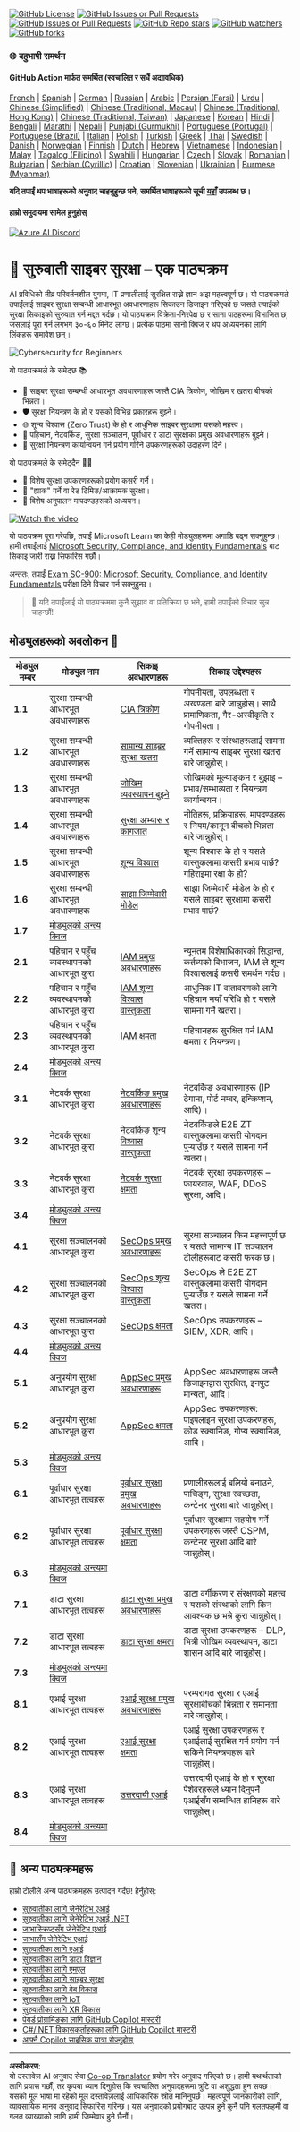 <!--
CO_OP_TRANSLATOR_METADATA:
{
  "original_hash": "ec0b921727399a8a980305086a6d3832",
  "translation_date": "2025-09-04T06:30:22+00:00",
  "source_file": "README.md",
  "language_code": "ne"
}
-->
[![GitHub License](https://img.shields.io/github/license/microsoft/Security-101)](https://github.com/microsoft/Security-101/blob/main/LICENSE)
[![GitHub Issues or Pull Requests](https://img.shields.io/github/issues-pr/microsoft/Security-101)](https://github.com/microsoft/Security-101/pulls)
[![GitHub Issues or Pull Requests](https://img.shields.io/github/issues/microsoft/Security-101)](https://github.com/microsoft/Security-101/issues)
[![GitHub Repo stars](https://img.shields.io/github/stars/microsoft/Security-101)](https://github.com/microsoft/Security-101/stargazers)
[![GitHub watchers](https://img.shields.io/github/watchers/microsoft/Security-101)](https://github.com/microsoft/Security-101/watchers)
[![GitHub forks](https://img.shields.io/github/forks/microsoft/Security-101)](https://github.com/microsoft/Security-101/forks)

### 🌐 बहुभाषी समर्थन

#### GitHub Action मार्फत समर्थित (स्वचालित र सधैं अद्यावधिक)

[French](../fr/README.md) | [Spanish](../es/README.md) | [German](../de/README.md) | [Russian](../ru/README.md) | [Arabic](../ar/README.md) | [Persian (Farsi)](../fa/README.md) | [Urdu](../ur/README.md) | [Chinese (Simplified)](../zh/README.md) | [Chinese (Traditional, Macau)](../mo/README.md) | [Chinese (Traditional, Hong Kong)](../hk/README.md) | [Chinese (Traditional, Taiwan)](../tw/README.md) | [Japanese](../ja/README.md) | [Korean](../ko/README.md) | [Hindi](../hi/README.md) | [Bengali](../bn/README.md) | [Marathi](../mr/README.md) | [Nepali](./README.md) | [Punjabi (Gurmukhi)](../pa/README.md) | [Portuguese (Portugal)](../pt/README.md) | [Portuguese (Brazil)](../br/README.md) | [Italian](../it/README.md) | [Polish](../pl/README.md) | [Turkish](../tr/README.md) | [Greek](../el/README.md) | [Thai](../th/README.md) | [Swedish](../sv/README.md) | [Danish](../da/README.md) | [Norwegian](../no/README.md) | [Finnish](../fi/README.md) | [Dutch](../nl/README.md) | [Hebrew](../he/README.md) | [Vietnamese](../vi/README.md) | [Indonesian](../id/README.md) | [Malay](../ms/README.md) | [Tagalog (Filipino)](../tl/README.md) | [Swahili](../sw/README.md) | [Hungarian](../hu/README.md) | [Czech](../cs/README.md) | [Slovak](../sk/README.md) | [Romanian](../ro/README.md) | [Bulgarian](../bg/README.md) | [Serbian (Cyrillic)](../sr/README.md) | [Croatian](../hr/README.md) | [Slovenian](../sl/README.md) | [Ukrainian](../uk/README.md) | [Burmese (Myanmar)](../my/README.md)

**यदि तपाईं थप भाषाहरूको अनुवाद चाहनुहुन्छ भने, समर्थित भाषाहरूको सूची [यहाँ](https://github.com/Azure/co-op-translator/blob/main/getting_started/supported-languages.md) उपलब्ध छ।**

#### हाम्रो समुदायमा सामेल हुनुहोस् 
[![Azure AI Discord](https://dcbadge.limes.pink/api/server/kzRShWzttr)](https://discord.gg/kzRShWzttr)

# 🚀 सुरुवाती साइबर सुरक्षा – एक पाठ्यक्रम

AI प्रविधिको तीव्र परिवर्तनशील युगमा, IT प्रणालीलाई सुरक्षित राख्ने ज्ञान अझ महत्त्वपूर्ण छ। यो पाठ्यक्रमले तपाईंलाई साइबर सुरक्षा सम्बन्धी आधारभूत अवधारणाहरू सिकाउन डिजाइन गरिएको छ जसले तपाईंको सुरक्षा सिकाइको सुरुवात गर्न मद्दत गर्दछ। यो पाठ्यक्रम विक्रेता-निरपेक्ष छ र साना पाठहरूमा विभाजित छ, जसलाई पूरा गर्न लगभग ३०-६० मिनेट लाग्छ। प्रत्येक पाठमा सानो क्विज र थप अध्ययनका लागि लिंकहरू समावेश छन्।

![Cybersecurity for Beginners](../../translated_images/banner.cc5b05d7e5deed065123ba68678b48cbbfe411cb264c09cec64f58eda064a28a.ne.jpg)

यो पाठ्यक्रमले के समेट्छ 📚

- 🔐 साइबर सुरक्षा सम्बन्धी आधारभूत अवधारणाहरू जस्तै CIA त्रिकोण, जोखिम र खतरा बीचको भिन्नता।
- 🛡️ सुरक्षा नियन्त्रण के हो र यसको विभिन्न प्रकारहरू बुझ्ने।
- 🌐 शून्य विश्वास (Zero Trust) के हो र आधुनिक साइबर सुरक्षामा यसको महत्त्व।
- 🔑 पहिचान, नेटवर्किङ, सुरक्षा सञ्चालन, पूर्वाधार र डाटा सुरक्षाका प्रमुख अवधारणाहरू बुझ्ने।
- 🔧 सुरक्षा नियन्त्रण कार्यान्वयन गर्न प्रयोग गरिने उपकरणहरूको उदाहरण दिने।

यो पाठ्यक्रमले के समेट्दैन 🙅‍♂️

- 🚫 विशेष सुरक्षा उपकरणहरूको प्रयोग कसरी गर्ने।
- 🚫 "ह्याक" गर्ने वा रेड टिमिङ/आक्रामक सुरक्षा।
- 🚫 विशेष अनुपालन मापदण्डहरूको अध्ययन।

[![Watch the video](../../translated_images/intro_placeholder.f42382df518f233a1ea3cb1c82ae8f92732bc3ac4ac2b3138cb561d24ca91df5.ne.png)](https://learn-video.azurefd.net/vod/player?id=a0fe1cef-c064-4d59-97a9-e89e12a99b4d)

यो पाठ्यक्रम पूरा गरेपछि, तपाईं Microsoft Learn का केही मोड्युलहरूमा अगाडि बढ्न सक्नुहुन्छ। हामी तपाईंलाई [Microsoft Security, Compliance, and Identity Fundamentals](https://learn.microsoft.com/training/paths/describe-concepts-of-security-compliance-identity/?WT.mc_id=academic-96948-sayoung) बाट सिकाइ जारी राख्न सिफारिस गर्छौं।

अन्ततः, तपाईं [Exam SC-900: Microsoft Security, Compliance, and Identity Fundamentals](https://learn.microsoft.com/credentials/certifications/exams/sc-900/?WT.mc_id=academic-96948-sayoung) परीक्षा दिने विचार गर्न सक्नुहुन्छ।

> 💁 यदि तपाईंलाई यो पाठ्यक्रममा कुनै सुझाव वा प्रतिक्रिया छ भने, हामी तपाईंको विचार सुन्न चाहन्छौं!

## मोड्युलहरूको अवलोकन 📝 
| **मोड्युल नम्बर** | **मोड्युल नाम**                           | **सिकाइ अवधारणाहरू**                  | **सिकाइ उद्देश्यहरू**                                                                                          |
|-------------------|-------------------------------------------|--------------------------------------|-----------------------------------------------------------------------------------------------------------------|
| **1.1**           | सुरक्षा सम्बन्धी आधारभूत अवधारणाहरू                   | [CIA त्रिकोण](https://github.com/microsoft/Security-101/blob/main/1.1%20The%20CIA%20triad%20and%20other%20key%20concepts.md)                        | गोपनीयता, उपलब्धता र अखण्डता बारे जान्नुहोस्। साथै प्रामाणिकता, गैर-अस्वीकृति र गोपनीयता। |
| **1.2**           | सुरक्षा सम्बन्धी आधारभूत अवधारणाहरू                   | [सामान्य साइबर सुरक्षा खतरा](https://github.com/microsoft/Security-101/blob/main/1.2%20Common%20cybersecurity%20threats.md)        | व्यक्तिहरू र संस्थाहरूलाई सामना गर्ने सामान्य साइबर सुरक्षा खतरा बारे जान्नुहोस्।                             |
| **1.3**           | सुरक्षा सम्बन्धी आधारभूत अवधारणाहरू                   | [जोखिम व्यवस्थापन बुझ्ने](https://github.com/microsoft/Security-101/blob/main/1.3%20Understanding%20risk%20management.md)       | जोखिमको मूल्याङ्कन र बुझाइ – प्रभाव/सम्भाव्यता र नियन्त्रण कार्यान्वयन।                                                                                                               | |
| **1.4**           | सुरक्षा सम्बन्धी आधारभूत अवधारणाहरू                   | [सुरक्षा अभ्यास र कागजात](https://github.com/microsoft/Security-101/blob/main/1.4%20Security%20practices%20and%20documentation.md) | नीतिहरू, प्रक्रियाहरू, मापदण्डहरू र नियम/कानून बीचको भिन्नता बारे जान्नुहोस्।                         |
| **1.5**           | सुरक्षा सम्बन्धी आधारभूत अवधारणाहरू                   | [शून्य विश्वास](https://github.com/microsoft/Security-101/blob/main/1.5%20Zero%20trust.md)                           | शून्य विश्वास के हो र यसले वास्तुकलामा कसरी प्रभाव पार्छ? गहिराइमा रक्षा के हो?                   |
| **1.6**           | सुरक्षा सम्बन्धी आधारभूत अवधारणाहरू                   | [साझा जिम्मेवारी मोडेल](https://github.com/microsoft/Security-101/blob/main/1.6%20Shared%20responsibility%20model.md)                           | साझा जिम्मेवारी मोडेल के हो र यसले साइबर सुरक्षामा कसरी प्रभाव पार्छ?                  |
| **1.7**           | [मोड्युलको अन्त्य क्विज](https://github.com/microsoft/Security-101/blob/main/1.7%20End%20of%20module%20quiz.md)                        |                                      |                                                                                                                 |
| **2.1**           | पहिचान र पहुँच व्यवस्थापनको आधारभूत कुरा | [IAM प्रमुख अवधारणाहरू](https://github.com/microsoft/Security-101/blob/main/2.1%20IAM%20key%20concepts.md)                     | न्यूनतम विशेषाधिकारको सिद्धान्त, कर्तव्यको विभाजन, IAM ले शून्य विश्वासलाई कसरी समर्थन गर्दछ।               |
| **2.2**           | पहिचान र पहुँच व्यवस्थापनको आधारभूत कुरा | [IAM शून्य विश्वास वास्तुकला](https://github.com/microsoft/Security-101/blob/main/2.2%20IAM%20zero%20trust%20architecture.md)          | आधुनिक IT वातावरणको लागि पहिचान नयाँ परिधि हो र यसले सामना गर्ने खतरा।          |
| **2.3**           | पहिचान र पहुँच व्यवस्थापनको आधारभूत कुरा | [IAM क्षमता](https://github.com/microsoft/Security-101/blob/main/2.3%20IAM%20capabilities.md)                     | पहिचानहरू सुरक्षित गर्न IAM क्षमता र नियन्त्रण।                                                  |
| **2.4**           | [मोड्युलको अन्त्य क्विज](https://github.com/microsoft/Security-101/blob/main/2.4%20End%20of%20module%20quiz.md)                        |                                      |                                                                                                                 |
| **3.1**           | नेटवर्क सुरक्षा आधारभूत कुरा             | [नेटवर्किङ प्रमुख अवधारणाहरू](https://github.com/microsoft/Security-101/blob/main/3.1%20Networking%20key%20concepts.md)              | नेटवर्किङ अवधारणाहरू (IP ठेगाना, पोर्ट नम्बर, इन्क्रिप्शन, आदि)।                                 |
| **3.2**           | नेटवर्क सुरक्षा आधारभूत कुरा             | [नेटवर्किङ शून्य विश्वास वास्तुकला](https://github.com/microsoft/Security-101/blob/main/3.2%20Networking%20zero%20trust%20architecture.md)   | नेटवर्किङले E2E ZT वास्तुकलामा कसरी योगदान पुर्‍याउँछ र यसले सामना गर्ने खतरा।                  |
| **3.3**           | नेटवर्क सुरक्षा आधारभूत कुरा             | [नेटवर्क सुरक्षा क्षमता](https://github.com/microsoft/Security-101/blob/main/3.3%20Network%20security%20capabilities.md)        | नेटवर्क सुरक्षा उपकरणहरू – फायरवाल, WAF, DDoS सुरक्षा, आदि।                                    |
| **3.4**           | [मोड्युलको अन्त्य क्विज](https://github.com/microsoft/Security-101/blob/main/3.4%20End%20of%20module%20quiz.md)                        |                                      |                                                                                                                 |
| **4.1**           | सुरक्षा सञ्चालनको आधारभूत कुरा          | [SecOps प्रमुख अवधारणाहरू](https://github.com/microsoft/Security-101/blob/main/4.1%20SecOps%20key%20concepts.md)                  | सुरक्षा सञ्चालन किन महत्त्वपूर्ण छ र यसले सामान्य IT सञ्चालन टोलीहरूबाट कसरी फरक छ।                  |
| **4.2**           | सुरक्षा सञ्चालनको आधारभूत कुरा          | [SecOps शून्य विश्वास वास्तुकला](https://github.com/microsoft/Security-101/blob/main/4.2%20SecOps%20zero%20trust%20architecture.md)       | SecOps ले E2E ZT वास्तुकलामा कसरी योगदान पुर्‍याउँछ र यसले सामना गर्ने खतरा।                      |
| **4.3**           | सुरक्षा सञ्चालनको आधारभूत कुरा          | [SecOps क्षमता](https://github.com/microsoft/Security-101/blob/main/4.3%20SecOps%20capabilities.md)                  | SecOps उपकरणहरू – SIEM, XDR, आदि।                                                                    |
| **4.4**           | [मोड्युलको अन्त्य क्विज](https://github.com/microsoft/Security-101/blob/main/4.4%20End%20of%20module%20quiz.md)                        |                                      |                                                                                                                 |
| **5.1**           | अनुप्रयोग सुरक्षा आधारभूत कुरा         | [AppSec प्रमुख अवधारणाहरू](https://github.com/microsoft/Security-101/blob/main/5.1%20AppSec%20key%20concepts.md)                  | AppSec अवधारणाहरू जस्तै डिजाइनद्वारा सुरक्षित, इनपुट मान्यता, आदि।                                    |
| **5.2**           | अनुप्रयोग सुरक्षा आधारभूत कुरा         | [AppSec क्षमता](https://github.com/microsoft/Security-101/blob/main/5.2%20AppSec%20key%20capabilities.md)                  | AppSec उपकरणहरू: पाइपलाइन सुरक्षा उपकरणहरू, कोड स्क्यानिङ, गोप्य स्क्यानिङ, आदि।                       |
| **5.3**           | [मोड्युलको अन्त्य क्विज](https://github.com/microsoft/Security-101/blob/main/5.3%20End%20of%20module%20quiz.md)                        |                                      |                                                                                                                 |
| **6.1**           | पूर्वाधार सुरक्षा आधारभूत तत्वहरू      | [पूर्वाधार सुरक्षा प्रमुख अवधारणाहरू](https://github.com/microsoft/Security-101/blob/main/6.1%20Infrastructure%20security%20key%20concepts.md) | प्रणालीहरूलाई बलियो बनाउने, पाचिङ्ग, सुरक्षा स्वच्छता, कन्टेनर सुरक्षा बारे जान्नुहोस्।                                  |
| **6.2**           | पूर्वाधार सुरक्षा आधारभूत तत्वहरू      | [पूर्वाधार सुरक्षा क्षमता](https://github.com/microsoft/Security-101/blob/main/6.2%20Infrastructure%20security%20capabilities.md) | पूर्वाधार सुरक्षामा सहयोग गर्ने उपकरणहरू जस्तै CSPM, कन्टेनर सुरक्षा आदि बारे जान्नुहोस्।            |
| **6.3**           | [मोड्युलको अन्त्यमा क्विज](https://github.com/microsoft/Security-101/blob/main/6.3%20End%20of%20module%20quiz.md)                        |                                      |                                                                                                                 |
| **7.1**           | डाटा सुरक्षा आधारभूत तत्वहरू                | [डाटा सुरक्षा प्रमुख अवधारणाहरू](https://github.com/microsoft/Security-101/blob/main/7.1%20Data%20security%20key%20concepts.md)           | डाटा वर्गीकरण र संरक्षणको महत्त्व र यसको संस्थाको लागि किन आवश्यक छ भन्ने कुरा जान्नुहोस्।                     |
| **7.2**           | डाटा सुरक्षा आधारभूत तत्वहरू                | [डाटा सुरक्षा क्षमता](https://github.com/microsoft/Security-101/blob/main/7.2%20Data%20security%20capabilities.md)           | डाटा सुरक्षा उपकरणहरू – DLP, भित्री जोखिम व्यवस्थापन, डाटा शासन आदि बारे जान्नुहोस्।                          |
| **7.3**           | [मोड्युलको अन्त्यमा क्विज](https://github.com/microsoft/Security-101/blob/main/7.3%20End%20of%20module%20quiz.md)                        |
| **8.1**           | एआई सुरक्षा आधारभूत तत्वहरू                | [एआई सुरक्षा प्रमुख अवधारणाहरू](https://github.com/microsoft/Security-101/blob/main/8.1%20AI%20security%20key%20concepts.md)          | परम्परागत सुरक्षा र एआई सुरक्षाबीचको भिन्नता र समानता बारे जान्नुहोस्।                 |
| **8.2**           | एआई सुरक्षा आधारभूत तत्वहरू                | [एआई सुरक्षा क्षमता](https://github.com/microsoft/Security-101/blob/main/8.2%20AI%20security%20capabilities.md)           | एआई सुरक्षा उपकरणहरू र एआईलाई सुरक्षित गर्न प्रयोग गर्न सकिने नियन्त्रणहरू बारे जान्नुहोस्।                         |
| **8.3**           | एआई सुरक्षा आधारभूत तत्वहरू                | [उत्तरदायी एआई](https://github.com/microsoft/Security-101/blob/main/8.3%20Responsible%20AI.md)          | उत्तरदायी एआई के हो र सुरक्षा पेशेवरहरूले ध्यान दिनुपर्ने एआईसँग सम्बन्धित हानिहरू बारे जान्नुहोस्।                          |
| **8.4**           | [मोड्युलको अन्त्यमा क्विज](https://github.com/microsoft/Security-101/blob/main/8.4%20End%20of%20module%20quiz.md)     

## 🎒 अन्य पाठ्यक्रमहरू 

हाम्रो टोलीले अन्य पाठ्यक्रमहरू उत्पादन गर्दछ! हेर्नुहोस्:

- [सुरुवातीका लागि जेनेरेटिभ एआई](https://aka.ms/genai-beginners)
- [सुरुवातीका लागि जेनेरेटिभ एआई .NET](https://github.com/microsoft/Generative-AI-for-beginners-dotnet)
- [जाभास्क्रिप्टसँग जेनेरेटिभ एआई](https://github.com/microsoft/generative-ai-with-javascript)
- [जाभासँग जेनेरेटिभ एआई](https://github.com/microsoft/Generative-AI-for-beginners-java)
- [सुरुवातीका लागि एआई](https://aka.ms/ai-beginners)
- [सुरुवातीका लागि डाटा विज्ञान](https://aka.ms/datascience-beginners)
- [सुरुवातीका लागि एमएल](https://aka.ms/ml-beginners)
- [सुरुवातीका लागि साइबर सुरक्षा](https://github.com/microsoft/Security-101) 
- [सुरुवातीका लागि वेब विकास](https://aka.ms/webdev-beginners)
- [सुरुवातीका लागि IoT](https://aka.ms/iot-beginners)
- [सुरुवातीका लागि XR विकास](https://github.com/microsoft/xr-development-for-beginners)
- [पेयर्ड प्रोग्रामिङका लागि GitHub Copilot मास्टरी](https://github.com/microsoft/Mastering-GitHub-Copilot-for-Paired-Programming)
- [C#/.NET विकासकर्ताहरूका लागि GitHub Copilot मास्टरी](https://github.com/microsoft/mastering-github-copilot-for-dotnet-csharp-developers)
- [आफ्नै Copilot साहसिक यात्रा रोज्नुहोस्](https://github.com/microsoft/CopilotAdventures)

---

**अस्वीकरण**:  
यो दस्तावेज़ AI अनुवाद सेवा [Co-op Translator](https://github.com/Azure/co-op-translator) प्रयोग गरेर अनुवाद गरिएको छ। हामी यथार्थताको लागि प्रयास गर्छौं, तर कृपया ध्यान दिनुहोस् कि स्वचालित अनुवादहरूमा त्रुटि वा अशुद्धता हुन सक्छ। यसको मूल भाषा मा रहेको मूल दस्तावेज़लाई आधिकारिक स्रोत मानिनुपर्छ। महत्वपूर्ण जानकारीको लागि, व्यावसायिक मानव अनुवाद सिफारिस गरिन्छ। यस अनुवादको प्रयोगबाट उत्पन्न हुने कुनै पनि गलतफहमी वा गलत व्याख्याको लागि हामी जिम्मेवार हुने छैनौं।